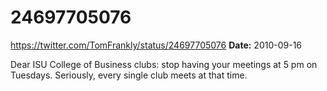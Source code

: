 # 24697705076
https://twitter.com/TomFrankly/status/24697705076
**Date:** 2010-09-16

Dear ISU College of Business clubs: stop having your meetings at 5 pm on Tuesdays. Seriously, every single club meets at that time.
